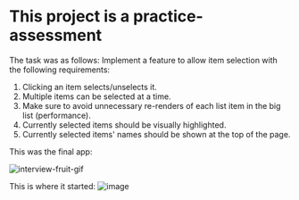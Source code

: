 # This project is a practice-assessment 
The task was as follows:
Implement a feature to allow item selection with the following requirements:
1. Clicking an item selects/unselects it.
2. Multiple items can be selected at a time.
3. Make sure to avoid unnecessary re-renders of each list item in the big list (performance).
4. Currently selected items should be visually highlighted.
5. Currently selected items' names should be shown at the top of the page.

This was the final app:

![interview-fruit-gif](https://github.com/LeaskN/react-interview-fruit-colors/assets/34516906/db518b96-085b-436e-84e1-6e1d382c7693)
  

This is where it started:
![image](https://github.com/LeaskN/react-interview-fruit-colors/assets/34516906/00cbade8-e433-4fe9-9a98-ddfafb4d427f)


